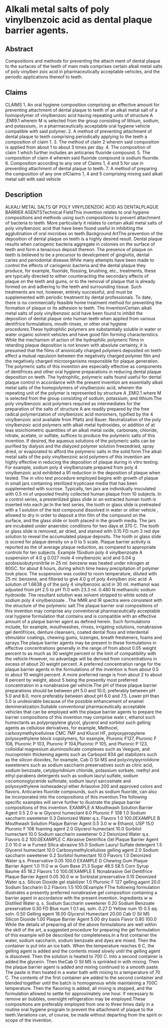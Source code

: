 # Alkali metal salts of poly vinylbenzoic acid as dental plaque barrier agents.

## Abstract
Compositions and methods for preventing the attach ment of dental plaque to the surtaces of the teeth of mam mals comprises certain alkali metal salts of poly vinylben zoic acid in pharmaceutically acceptable vehicles, and the periodic applications thereof to teeth.

## Claims
CLAIMS 1. An oral hygiene composition comprising an effective amount for preventing attachment of dental plaque to teeth of an alkali metal salt of a homopolymer of vinylbenzoic acid having repeating units of structure A ,EMI9.1 wherein M is selected from the group consisting of lithium, sodium, and potassium,. in a pharmaceutically acceptable oral hygiene vehicle compatible with said polymer. 2. A method of preventing attachment of dental plaque to teeth comprising periodically applying to the teeth a composition of claim 1. 3. The method of claim 2 wherein said composition is applied from about 1 to about 3 times per day. 4. The composition of claim 1 which further includes an anticaries fluoride compound. 5. The composition of claim 4 wherein said fluoride compound is sodium fluoride. 6. Composition according to any one of Claims 1, 4 and 5 for use in preventing attachment of dental plaque to teeth. 7. A method of preparing the composition of any one ofClaims 1, 4 and 5 comprising mixing said alkali metal salt with said vehicle

## Description
ALKALI METAL SALTS QF POLY VINYLDENZOIC ACID AS DENTALPLAQUE BARRIER AGENTSTechnical FieldThis invention relates to oral hygiene compositions and methods using such compositions to prevent attachment of bacteria to teeth. More particularly it relates to certain alkali metal salts of poly vinylbenzoic acid that have been found useful in inhibiting the agglutination of oral microbes on teeth.Background ArtThe prevention of the deposition of dental plaque on teeth is a highly desired result. Dental plaque results when cariogenic bacteria aggregate in colonies on the surface of teeth and form a tenacious deposit thereon. The presence of plaque on teeth is believed to be a precursor to develcpment of gingivitis, dental caries and periodontal disease.While many attempts have been made to control the effects of cariogenic bacteria and the dental plaque they produce, for example, fluoride, flossing, brushing, etc., treatments, these are typically directed to either counteracting the secondary effects of plaque on the teeth and gums, or to the removal of plaque that is already formed on and adhering to the teeth and surrounding tissue. Such treatments are not, however, entirely successful, and must be supplemented with periodic treatment by dental professionals. To date, there is no commercially feasible home treatment method for preventing the formation of plaque or its adhesion to teeth. The InventionCertain alkali metal salts of poly vinylbenzoic acid have been found to inhibit the deposition of dental plaque onto human teeth when applied from various dentifrice formulations, mouth rinses, or other oral hygiene procedures.These hydrophilic polymers are substantially soluble in water or water organic solvent vehicles and have good film forming characteristics. While the mechanism of action of the hydrophilic polymeric films in retarding plaque deposition is not known with absolute certainty, it is presumed that the films of anionically charged polymers deposited on teeth effect a mutual repulsion between the negatively charged polymer film and the negatively charged microorganisms responsible for plaque generation. The polymeric salts of this invention are especially effective as components of dentifrices and other oral hygiene preparations in reducing dental plaque deposition on teeth. The hydrophilic, polymeric salts found useful for dental plaque control in accordance with the present invention are essentially alkali metal salts of the homopolymers of vinylbenzoic acid, wherein the repeating unit of the polymer is represented by structure A ,EMI2.1 where M is selected from the group consisting of sodium, potassium, and lithium.The poly vinylbenzoic acid polymers required as intermediates for the preparation of the salts of structure A are readily prepared by the free radical polymerization of vinylbenzoic acid monomers, typified by the 4 vinylbenzoic acid available from Pfaltz and Bauer. Neutralization of the poly vinylbenzoic acid polymers with alkali metal hydroxides, or addition of at leas stoichiometric quantities of an alkali metal oxide, carbonate, chloride, nitrate, acetate, or sulfate, suffices to produce the polymeric salts of this invention. If desired, the aqueous solutions of the polymeric salts can be purified by dialysis and the dialyzed polymer solution freezedried, spray dried, or evaporated to afford the polymeric salts in the solid form.The alkali metal salts of the poly vinylbenzoic acid polymers of this invention are highly effective in reducing the deposition of plaque during in vitro testing. For example, sodium poly 4 vinylbenzoate prepared from poly 4 vinylbenzoic acid exhibited a 91 reduction in the deposition of plaque when tested. The in vitro test procedure employed begins with growth of plaque in small jars containing sterilized trypticase media that has been supplemented with sucrose. Typically, ten jars are individually inoculated with 0.5 ml of unpooled freshly collected human plaque from 10 subjects. In a control series, a presterilized glass slide or an extracted human tooth is inserted into each jar.In the test series, the tooth or glass slide is pretreated with a 1 solution of the test compound dissolved in water or other vehicle , allowed to dry in order to deposit a thin film of the compound on the surface, and the glass slide or tooth placed in the growth media. The jars are incubated under anaerobic conditions for two days at 370 C. The tooth or glass slide is removed, air dried, and stained with 0.15 FD num 3 red dye solution to reveal the accumulated plaque deposits. The tooth or glass slide is scored for plaque density on a 0 to 5 scale. Plaque barrier activity is reported as the of average plaque reduction, as compared to appropriate controls for ten subjects. Example 1Sodium poly 4 vinylbenzoate A suspension of 4.0 g 0.027 mole 4 vinylbenzoic acid and 0.04 g azobisisobutyronitrile in 25 ml. benzene was heated under nitrogen at 80GC. for about 8 hours, during which time heavy precipitation of polymer took place. The suspension was cooled to room temperature, diluted with 25 ml. benzene, and filtered to give 4.0 g of poly 4vinylben zoic acid .A solution of 1.6638 g of the poly 4 vinylbenzoic acid in 30 ml. methanol was adjusted from pH 2.5 to pH 11.0 with 23.3 ml. 0.480 N methanolic sodium hydroxide. The resultant solution was solvent stripped to white solids of sodium poly 4 vinylbenzoate . The NMR and IR spectra were consistent with the structure of the polymeric salt.The plaque barrier oral compositions of this invention may comprise any conventional pharmaceutically acceptable oral hygiene formulation that contains and is compatible with an effective amount of a plaque barrier agent as defined herein. Such formulations include, for example, mouthwashes, rinses, irrigating solutions, nonabrasive gel dentifrices, denture cleansers, coated dental floss and interdental stimulator coatings, chewing gums, lozenges, breath fresheners, foams and sprays.The plaque barrier agents may be present in these formulations in effective concentrations generally in the range of from about 0.05 weight percent to as much as 30 weight percent or the limit of compatibility with the vehicle.However, no advantage will be derived from concentrations in excess of about 20 weight percent. A preferred concentration range for the plaque barrier agents in the formulations of the invention is from about 0.5 to about 10 weight percent. A more preferred range is from about 2 to about 8 percent by weight, about 5 being the presently most preferred concentration in a nonabrasive gel vehicle.The pH of these plaque barrier preparations should be between pH 5.0 and 10.0, preferably between pH 5.0 and 8.0, more preferably between about pH 6.0 and 7.5. Lower pH than 5.0 is undesirable because of the possible enhancement of enamel demineralization.Suitable conventional pharmaceutically acceptable vehicles that can be employed with the plaque barrier agents to prepare the barrier compositions of this invention may comprise wate r, ethanol such humectants as polypropylene glycol, glycerol and sorbitol such gelling agents as cellulose derivatives, for example, Methocel, carboxymethylcellulose CMC 7MF and Klucel HF, polyoxypropylene polyoxyethylene block copolymers, for example, Pluronic F127, Pluronic F 108, Pluronic P 103, Pluronic P 104,Pluronic P 105, and Pluronic P 123, colloidial magnesium aluminosilicate complexes such as Veegum, and mucoprotein thickening agents such as Carbopol 934 gel stabilizers such as the silicon dioxides, for example, Cab O Sil MS and polyvinylpyrrolidone sweeteners such as sodium saccharin preservatives such as citric acid, sodium benzoate, cetylpyridinium chloride, potassium sorbate, methyl and ethyl parabens detergents such as sodium lauryl sulfate, sodium cocomonoglyceride sulfonate, sodium lauryl sarcosinate and polyoxyethylene isohexadecyl ether Arlasolve 200 and approved colors and flavors. Anticaries fluoride compounds, such as sodium fluoride, can also be incorporated into the compositions of this invention.The following specific examples will serve further to illustrate the plaque barrier compositions of this invention. EXAMPLE A Mouthwash Solution Barrier Agent 0.5 2.0 w w Glycerol humectant 6.0 Pluronic F 108 1.0 Sodium saccharin sweetener 0.3 Deionized Water q.s. Flavors 1.0 100.0EXAMPLE B Mouthwash Solution Plaque Barrier Agent 0.5 3.0 w w Ethanol, USP 15.0 Pluronic F 108 foaming agent 2.0 Glycerol humectant 10.0 Sorbitol humectant 10.0 Sodium saccharin sweetener 0.2 Deionized Water q.s. Flavors 0.2 100.0EXAMPLE C Abrasive Dentrifice Gel Plaque Barrier Agent 2.0 10.0 w w Fumed Silica abrasive 55.0 Sodium Lauryl Sulfate detergent 1.5 Glycerol humectant 10.0 Carboxymethylcellulose gelling agent 2.0 Sodium saccharin sweetener 0.2 Sorbitol humectant 10.0 Flavors 1.0 Deionized Water q.s. Preservative 0.05 100.0 EXAMPLE D Chewing Gum Plaque Barrier Agent 1.0 11.0 w w Gum Base 21.3 Sugar 48.5 58.5 Corn Syrup Baume 45 18.2 Flavors 1.0 100.0EXAMPLE E Nonabrasive Gel Dentifrice Plaque Barrier Agent 0.05 30.0 w w Sorbistat preservative 0.15 Deionized Water q.s. Silicon Dioxide gel stabilizer 1.0 Pluronic F 127 gelling.agent 20.0 Sodium Saccharin 0.2 Flavors 1.5 100.0Example FThe following formulation illustrates a presently preferred nonabrasive gel composition containing a barrier agent in accordance with the present invention. Ingredients w w Distilled Water q. s. Sodium Saccharin sweetener 0.20 Sodium Benzoate preservative 0.30 FD Blue num 1 0.1 aq. soln. 0.27 D Yellow num 10 0.5 aq. soln. 0.50 Gelling agent 18.00 Glycerol Humectant 20.00 Cab O Sil M5 Silicon Dioxide 1.00 Plaque Barrier Agent 5.00 dry basis Flavor 0.80 100.0 While the details of preparing all of the above formulations are well within the skill of the art, a suggested procedure for preparing the gel formulation of this example will be described for completeness.In a first container the water, sodium saccharin, sodium benzoate and dyes are mixed. Then the container is put into an ice bath. When the.temperature reaches 6 C, the gelling agent is added and the contents mixed slowly until the gelling agent is dissolved. Then the solution is heated to 700 C. Into a second container is added the glycerin. Then theCab O Sil M5 is sprinkled in with mixing. Then the plaque barrier agent is added and mixing continued to a smooth paste. The paste is then heated in a water bath with mixing to a temperature of 70 C. The contents of the first container are added to the second container and blended together until the batch is homogenous while maintaining a 700C temperature. Then the flavoring is added, all mixing is stopped, and the formulation allowed to settle for approximately one hour. If necessary to remove air bubbles, overnight refrigeration may be employed.These compositions are preferably employed from one to three times daily in a routine oral hygiene program to prevent the attachment of plaque to the teeth.Variations can, of course, be made without departing from the spirit or scope of the invention.